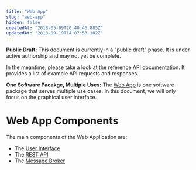 ```yaml
---
title: "Web App"
slug: "web-app"
hidden: false
createdAt: "2018-05-09T20:40:45.885Z"
updatedAt: "2018-09-19T14:07:53.102Z"
---
```


__Public Draft:__
This document is currently in a "public draft" phase. It is under active authorship and may not yet be complete.

In the meantime, please take a look at the [reference API documentation](https://gist.github.com/RickCarlino/10db2df375d717e9efdd3c2d9d8932af). It provides a list of example API requests and responses.



__One Software Pacakge, Multiple Uses:__
The [Web App](https://github.com/FarmBot/Farmbot-Web-App) is one software package that serves multiple use cases. In this document, we will only focus on the graphical user interface.

# Web App Components

The main components of the Web Application are:

 * The [User Interface](/v6/Documentation/web-app/user-interface.md)
 * The [REST API](/v6/Documentation/web-app/rest-api.md)
 * The [Message Broker](/v6/Documentation/web-app/message-broker.md)
